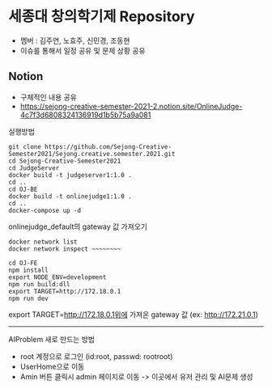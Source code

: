 # 세종대 창의학기제 Repository
- 멤버 : 김주연, 노효주, 신민경, 조동현
- 이슈를 통해서 일정 공유 및 문제 상황 공유

Notion
------------------------------------------
- 구체적인 내용 공유
- https://sejong-creative-semester-2021-2.notion.site/OnlineJudge-4c7f3d6808324136919d1b5b75a9a081


실행방법
```
git clone https://github.com/Sejong-Creative-Semester2021/Sejong.creative.semester.2021.git
cd Sejong-Creative-Semester2021
cd JudgeServer
docker build -t judgeserver1:1.0 .
cd ..
cd OJ-BE
docker build -t onlinejudge1:1.0 .
cd ..
docker-compose up -d
```
onlinejudge_default의 gateway 값 가져오기
```
docker network list
docker network inspect ~~~~~~~~
```
```
cd OJ-FE
npm install
export NODE_ENV=development
npm run build:dll
export TARGET=http://172.18.0.1
npm run dev
```
export TARGET=http://172.18.0.1위에 가져온 gateway 값 (ex: http://172.21.0.1)

--------------------------------------------------------------------------------------------
AIProblem 새로 만드는 방법
- root 계정으로 로그인 (id:root, passwd: rootroot)
- UserHome으로 이동
- Amin 버튼 클릭시 admin 페이지로 이동 -> 이곳에서 유저 관리 및 AI문제 생성
